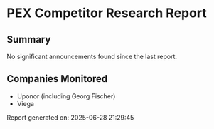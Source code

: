 # PEX Competitor Research Report
            
## Summary
No significant announcements found since the last report.

## Companies Monitored
- Uponor (including Georg Fischer)
- Viega

Report generated on: 2025-06-28 21:29:45
